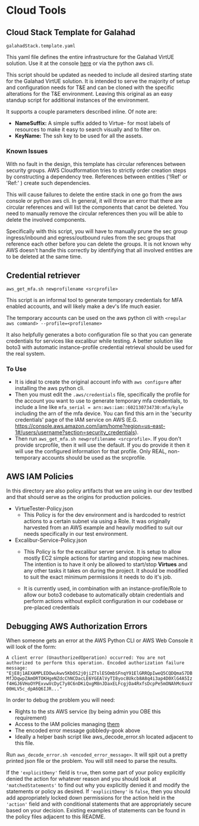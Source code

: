 # Cloud Tools

## Cloud Stack Template for Galahad

`galahadStack.template.yaml`

This yaml file defines the entire infrastructure for the Galahad VirtUE solution.
Use it at the console [here](https://console.aws.amazon.com/cloudformation/home?region=us-east-1#/stacks)
or via the python aws cli.

This script should be updated as needed to include all desired starting state 
for the Galahad VirtUE solution.  It is intended to serve the majority of setup
and configuration needs for T&E and can be cloned with the specific alterations
for the T&E environment.  Leaving this original as an easy standup script for 
additional instances of the environment.

It supports a couple parameters described inline.  Of note are:
* **NameSuffix:** A simple suffix added to Virtue- for most labels of resources
to make it easy to search visually and to filter on.
* **KeyName:** The ssh key to be used for all the assets.

### Known Issues

With no fault in the design, this template has circular references between 
security groups.  AWS Cloudformation tries to strictly order creation steps by
 constructing a dependency tree.  References between entities ('!Ref' or 'Ref:'
) create such dependencies.

This will cause failures to delete the entire stack in one go from the 
aws console or python aws cli.  In general, it will throw an error that there
 are circular references and will list the components that canot be deleted. 
You need to manually remove the circular references then you will be able to 
delete the involved components.

Specifically with this script, you will have to manually prune the sec group
ingress/inbound and egress/outbound rules from the sec groups that reference
each other before you can delete the groups.  It is not known why AWS doesn't 
handle this correctly by identifying that all involved entities are to be 
deleted at the same time.

## Credential retriever

`aws_get_mfa.sh newprofilename <srcprofile>`

This script is an informal tool to generate temporary credentials for MFA 
enabled accounts, and will likely make a dev's life much easier.   

The temporary accounts can be used on the aws python cli with 
`<regular aws command> --profile=<profilename>`

It also helpfully generates a boto configuration file so that you can generate
credentials for services like excalibur while testing.  A better solution like
boto3 with automatic instance-profile credential retrieval should be used for
 the real system.

### To Use
* It is ideal to create the original account info with `aws configure` after
 installing the aws python cli.  
* Then you must edit the `.aws/credentials` file, specifically the profile
for the account you want to use to generate temporary mfa credentials, to 
include a line like `mfa_serial = arn:aws:iam::602130734730:mfa/kyle` 
including the arn of the mfa device.  You can find this arn in the 'security 
credentials' page of the IAM service on AWS (E.G. https://console.aws.amazon.com/iam/home?region=us-east-1#/users/username?section=security_credentials).
* Then run `aws_get_mfa.sh newprofilename <srcprofile>`.  If you don't provide
 srcprofile, then it will use the default.  If you do provide it then it will
 use the configured information for that profile.  Only REAL, non-temporary
accounts should be used as the srcprofile.

## AWS IAM Policies
In this directory are also policy artifacts that we are using in our dev 
testbed and that should serve as the origins for production policies.

* VirtueTester-Policy.json
  * This Policy is for the dev environment and is hardcoded to restrict actions
to a certain subnet via using a Role.  It was originally harvested from an AWS 
example and heavily modified to suit our needs specifically in our test 
environment.
* Excalibur-Service-Policy.json
  * This Policy is for the excalibur server service.  It is setup to allow 
mostly EC2 simple actions for starting and stopping new machines.  The 
intention is to have it only be allowed to start/stop **Virtues** and any
other tasks it takes on during the project.  It should be modified to suit the
 exact minimum permissions it needs to do it's job.

  * It is currently used, in combination with an instance-profile/Role to allow our
boto3 codebase to automatically obtain credentials and perform actions without
explicit configuration in our codebase or pre-placed credentials

## Debugging AWS Authorization Errors
When someone gets an error at the AWS Python CLI or AWS Web Console it will look of the form:

`A client error (UnauthorizedOperation) occurred: You are not authorized to perform this operation. Encoded authorization failure message: "EjE8j1AEXAMPLEDOwukwv5KbOS2j0jiZTslESOmbSFnqY91ElGRRQpIweQ5CQDQmaS7DBMfJDqwpZAmORTOKHgeNZdcChNCDacLE6YGEAlVyTI8yoc8Ukcb8A8q4i3ap4D0XlG4A5Izf4HGJ6VHoOYPExvwVcDyC7y8C6nDKiQxgM8nJDaxELFcgjOa4RxfsDcpPe5mONAhMc6uxV00HLV5c_dpA6Q6IJR..."`

In order to debug the problem you will need:
* Rights to the sts AWS service (by being admin you OBE this requirement)
* Access to the IAM policies managing [them](https://console.aws.amazon.com/iam/home?region=us-east-1#/policies)
* The encoded error message gobbledy-gook above
* Ideally a helper bash script like aws_decode_error.sh located adjacent to this file.

Run `aws_decode_error.sh <encoded_error_message>`.  It will spit out a pretty printed json file or the problem.  You will still need to parse the results.

If the `'explicitDeny'` field is `true`, then some part of your policy explicitly denied the action for whatever reason and you should look at `'matchedStatements'` to find out why you explicitly denied it and modify the statements or policy as desired. If `'explicitDeny'` is `false`, then you should add appropriately locked down permissions for the action held in the `'action'` field and with conditional statements that are appropriately secure based on your decision.  Existing examples of statements can be found in the policy files adjacent to this README.
